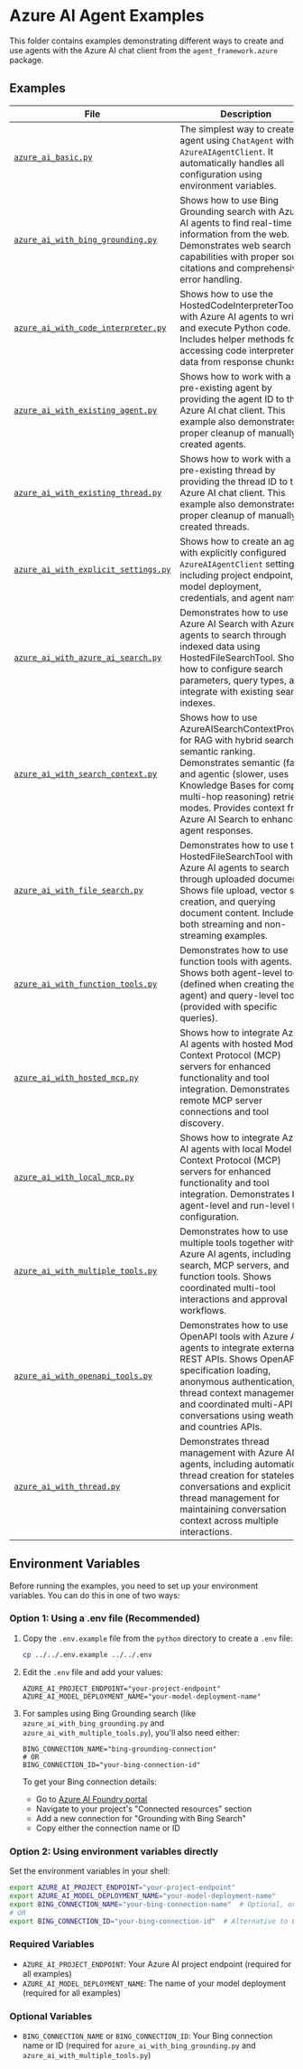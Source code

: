 # Azure AI Agent Examples

This folder contains examples demonstrating different ways to create and use agents with the Azure AI chat client from the `agent_framework.azure` package.

## Examples

| File | Description |
|------|-------------|
| [`azure_ai_basic.py`](azure_ai_basic.py) | The simplest way to create an agent using `ChatAgent` with `AzureAIAgentClient`. It automatically handles all configuration using environment variables. |
| [`azure_ai_with_bing_grounding.py`](azure_ai_with_bing_grounding.py) | Shows how to use Bing Grounding search with Azure AI agents to find real-time information from the web. Demonstrates web search capabilities with proper source citations and comprehensive error handling. |
| [`azure_ai_with_code_interpreter.py`](azure_ai_with_code_interpreter.py) | Shows how to use the HostedCodeInterpreterTool with Azure AI agents to write and execute Python code. Includes helper methods for accessing code interpreter data from response chunks. |
| [`azure_ai_with_existing_agent.py`](azure_ai_with_existing_agent.py) | Shows how to work with a pre-existing agent by providing the agent ID to the Azure AI chat client. This example also demonstrates proper cleanup of manually created agents. |
| [`azure_ai_with_existing_thread.py`](azure_ai_with_existing_thread.py) | Shows how to work with a pre-existing thread by providing the thread ID to the Azure AI chat client. This example also demonstrates proper cleanup of manually created threads. |
| [`azure_ai_with_explicit_settings.py`](azure_ai_with_explicit_settings.py) | Shows how to create an agent with explicitly configured `AzureAIAgentClient` settings, including project endpoint, model deployment, credentials, and agent name. |
| [`azure_ai_with_azure_ai_search.py`](azure_ai_with_azure_ai_search.py) | Demonstrates how to use Azure AI Search with Azure AI agents to search through indexed data using HostedFileSearchTool. Shows how to configure search parameters, query types, and integrate with existing search indexes. |
| [`azure_ai_with_search_context.py`](azure_ai_with_search_context.py) | Shows how to use AzureAISearchContextProvider for RAG with hybrid search and semantic ranking. Demonstrates semantic (fast) and agentic (slower, uses Knowledge Bases for complex multi-hop reasoning) retrieval modes. Provides context from Azure AI Search to enhance agent responses. |
| [`azure_ai_with_file_search.py`](azure_ai_with_file_search.py) | Demonstrates how to use the HostedFileSearchTool with Azure AI agents to search through uploaded documents. Shows file upload, vector store creation, and querying document content. Includes both streaming and non-streaming examples. |
| [`azure_ai_with_function_tools.py`](azure_ai_with_function_tools.py) | Demonstrates how to use function tools with agents. Shows both agent-level tools (defined when creating the agent) and query-level tools (provided with specific queries). |
| [`azure_ai_with_hosted_mcp.py`](azure_ai_with_hosted_mcp.py) | Shows how to integrate Azure AI agents with hosted Model Context Protocol (MCP) servers for enhanced functionality and tool integration. Demonstrates remote MCP server connections and tool discovery. |
| [`azure_ai_with_local_mcp.py`](azure_ai_with_local_mcp.py) | Shows how to integrate Azure AI agents with local Model Context Protocol (MCP) servers for enhanced functionality and tool integration. Demonstrates both agent-level and run-level tool configuration. |
| [`azure_ai_with_multiple_tools.py`](azure_ai_with_multiple_tools.py) | Demonstrates how to use multiple tools together with Azure AI agents, including web search, MCP servers, and function tools. Shows coordinated multi-tool interactions and approval workflows. |
| [`azure_ai_with_openapi_tools.py`](azure_ai_with_openapi_tools.py) | Demonstrates how to use OpenAPI tools with Azure AI agents to integrate external REST APIs. Shows OpenAPI specification loading, anonymous authentication, thread context management, and coordinated multi-API conversations using weather and countries APIs. |
| [`azure_ai_with_thread.py`](azure_ai_with_thread.py) | Demonstrates thread management with Azure AI agents, including automatic thread creation for stateless conversations and explicit thread management for maintaining conversation context across multiple interactions. |

## Environment Variables

Before running the examples, you need to set up your environment variables. You can do this in one of two ways:

### Option 1: Using a .env file (Recommended)

1. Copy the `.env.example` file from the `python` directory to create a `.env` file:
   ```bash
   cp ../../.env.example ../../.env
   ```

2. Edit the `.env` file and add your values:
   ```
   AZURE_AI_PROJECT_ENDPOINT="your-project-endpoint"
   AZURE_AI_MODEL_DEPLOYMENT_NAME="your-model-deployment-name"
   ```

3. For samples using Bing Grounding search (like `azure_ai_with_bing_grounding.py` and `azure_ai_with_multiple_tools.py`), you'll also need either:
   ```
   BING_CONNECTION_NAME="bing-grounding-connection"
   # OR
   BING_CONNECTION_ID="your-bing-connection-id"
   ```

   To get your Bing connection details:
   - Go to [Azure AI Foundry portal](https://ai.azure.com)
   - Navigate to your project's "Connected resources" section
   - Add a new connection for "Grounding with Bing Search"
   - Copy either the connection name or ID

### Option 2: Using environment variables directly

Set the environment variables in your shell:

```bash
export AZURE_AI_PROJECT_ENDPOINT="your-project-endpoint"
export AZURE_AI_MODEL_DEPLOYMENT_NAME="your-model-deployment-name"
export BING_CONNECTION_NAME="your-bing-connection-name"  # Optional, only needed for web search samples
# OR
export BING_CONNECTION_ID="your-bing-connection-id"  # Alternative to BING_CONNECTION_NAME
```

### Required Variables

- `AZURE_AI_PROJECT_ENDPOINT`: Your Azure AI project endpoint (required for all examples)
- `AZURE_AI_MODEL_DEPLOYMENT_NAME`: The name of your model deployment (required for all examples)

### Optional Variables

- `BING_CONNECTION_NAME` or `BING_CONNECTION_ID`: Your Bing connection name or ID (required for `azure_ai_with_bing_grounding.py` and `azure_ai_with_multiple_tools.py`)
